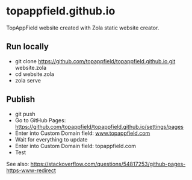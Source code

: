 # topappfield.github.io
TopAppField website created with Zola static website creator.

## Run locally
* git clone https://github.com/topappfield/topappfield.github.io.git website.zola
* cd website.zola
* zola serve

## Publish
* git push
* Go to GitHub Pages: https://github.com/topappfield/topappfield.github.io/settings/pages
* Enter into Custom Domain field: www.topappfield.com
* Wait for everything to update
* Enter into Custom Domain field: topappfield.com
* Test

See also: https://stackoverflow.com/questions/54817253/github-pages-https-www-redirect
